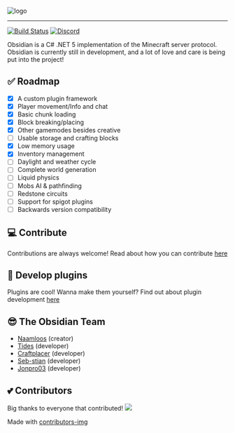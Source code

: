 ![logo](https://i.imgur.com/jU1lkP4.png)

---

[![Build Status](https://dev.azure.com/naamloos-ops/Obsidian/_apis/build/status/Naamloos.Obsidian?branchName=master)](https://dev.azure.com/naamloos-ops/Obsidian/_build/latest?definitionId=1&branchName=master)
[![Discord](https://img.shields.io/discord/772894170451804220.svg)](https://discord.gg/gQBtqyXChu)

Obsidian is a C# .NET 5 implementation of the Minecraft server protocol. Obsidian is currently still in development, and a lot of love and care is being put into the project!

## ✅ Roadmap
- [x] A custom plugin framework
- [x] Player movement/Info and chat
- [x] Basic chunk loading
- [x] Block breaking/placing
- [x] Other gamemodes besides creative
- [ ] Usable storage and crafting blocks
- [x] Low memory usage
- [x] Inventory management
- [ ] Daylight and weather cycle
- [ ] Complete world generation
- [ ] Liquid physics
- [ ] Mobs AI & pathfinding
- [ ] Redstone circuits
- [ ] Support for spigot plugins
- [ ] Backwards version compatibility

## 💻 Contribute
Contributions are always welcome! 
Read about how you can contribute [here](https://obsidian-mc.net/articles/contrib.html)

## 🔌 Develop plugins
Plugins are cool! Wanna make them yourself?
Find out about plugin development [here](https://obsidian-mc.net/articles/plugins.html)

## 😎 The Obsidian Team
- [Naamloos](https://github.com/Naamloos) (creator)
- [Tides](https://github.com/Tides) (developer)
- [Craftplacer](https://github.com/Craftplacer/) (developer)
- [Seb-stian](https://github.com/Seb-stian) (developer)
- [Jonpro03](https://github.com/Jonpro03) (developer)

## 💕 Contributors
Big thanks to everyone that contributed!
<a href="https://github.com/obsidianserver/obsidian/graphs/contributors">
  <img src="https://contributors-img.web.app/image?repo=obsidianserver/obsidian" />
</a>

Made with [contributors-img](https://contributors-img.web.app)
